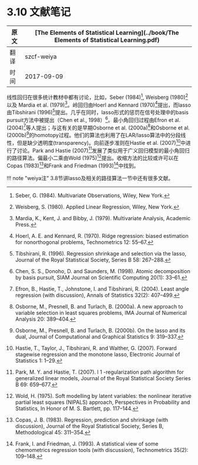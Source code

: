 # 3.10 文献笔记

| 原文   | [The Elements of Statistical Learning](../book/The Elements of Statistical Learning.pdf) |
| ---- | ---------------------------------------- |
| 翻译   | szcf-weiya                               |
| 时间   | 2017-09-09                    |

线性回归在很多统计教材中都有讨论，比如，Seber (1984)[^1], Weisberg (1980)[^2] 以及 Mardia et al. (1979)[^3]。岭回归由Hoerl and Kennard (1970)[^4]提出，而lasso由Tibshirani (1996)[^5]提出。几乎在同时，lasso形式的惩罚在信号处理中的basis pursuit方法中被提出（Chen et al., 1998）[^6]。最小角回归过程由Efron et al. (2004)[^7]等人提出；与这有关的是早期Osborne et al. (2000a)[^8]和Osborne et al. (2000b)[^9]的homotopy过程。他们的算法也利用了在LAR/lasso算法中的分段线性，但是缺少透明度(transparency)。向前逐步准则在Hastie et al. (2007)[^10]中进行了讨论。Park and Hastie (2007)[^11]发展了类似用于广义回归模型的最小角回归的路径算法。偏最小二乘由Wold (1975)[^12]提出。收缩方法的比较或许可以在Copas (1983)[^13]和Frank and Friedman (1993)[^14]中找到。

!!! note "weiya注"
    3.8节讲lasso及相关的路径算法一节中还有很多文献。

[^1]: Seber, G. (1984). Multivariate Observations, Wiley, New York.
[^2]: Weisberg, S. (1980). Applied Linear Regression, Wiley, New York.
[^3]: Mardia, K., Kent, J. and Bibby, J. (1979). Multivariate Analysis, Academic Press.
[^4]: Hoerl, A. E. and Kennard, R. (1970). Ridge regression: biased estimation for nonorthogonal problems, Technometrics 12: 55–67.
[^5]: Tibshirani, R. (1996). Regression shrinkage and selection via the lasso, Journal of the Royal Statistical Society, Series B 58: 267–288.
[^6]: Chen, S. S., Donoho, D. and Saunders, M. (1998). Atomic decomposition by basis pursuit, SIAM Journal on Scientific Computing 20(1): 33–61.
[^7]: Efron, B., Hastie, T., Johnstone, I. and Tibshirani, R. (2004). Least angle regression (with discussion), Annals of Statistics 32(2): 407–499.
[^8]: Osborne, M., Presnell, B. and Turlach, B. (2000a). A new approach to variable selection in least squares problems, IMA Journal of Numerical Analysis 20: 389–404.
[^9]: Osborne, M., Presnell, B. and Turlach, B. (2000b). On the lasso and its dual, Journal of Computational and Graphical Statistics 9: 319–337.
[^10]: Hastie, T., Taylor, J., Tibshirani, R. and Walther, G. (2007). Forward stagewise regression and the monotone lasso, Electronic Journal of Statistics 1: 1–29.
[^11]: Park, M. Y. and Hastie, T. (2007). l 1 -regularization path algorithm for generalized linear models, Journal of the Royal Statistical Society Series B 69: 659–677.
[^12]: Wold, H. (1975). Soft modelling by latent variables: the nonlinear iterative partial least squares (NIPALS) approach, Perspectives in Probability and Statistics, In Honor of M. S. Bartlett, pp. 117–144.
[^13]: Copas, J. B. (1983). Regression, prediction and shrinkage (with discussion), Journal of the Royal Statistical Society, Series B, Methodological 45: 311–354.
[^14]: Frank, I. and Friedman, J. (1993). A statistical view of some chemometrics regression tools (with discussion), Technometrics 35(2): 109–148.
